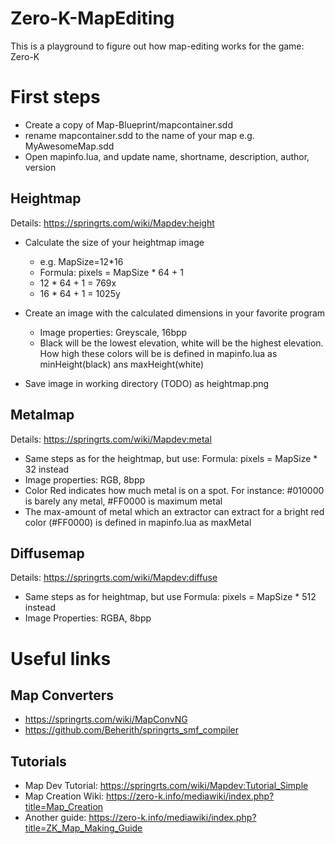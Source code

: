 # Zero-K-MapEditing
This is a playground to figure out how map-editing works for the game: Zero-K



# First steps
* Create a copy of Map-Blueprint/mapcontainer.sdd
* rename mapcontainer.sdd to the name of your map e.g. MyAwesomeMap.sdd
* Open mapinfo.lua, and update name, shortname, description, author, version

## Heightmap
Details: https://springrts.com/wiki/Mapdev:height
* Calculate the size of your heightmap image
	* e.g. MapSize=12*16
	* Formula: pixels = MapSize * 64 + 1
	* 12 * 64 + 1 = 769x
	* 16 * 64 + 1 = 1025y

* Create an image with the calculated dimensions in your favorite program
	* Image properties: Greyscale, 16bpp
	* Black will be the lowest elevation, white will be the highest elevation. How high these colors will be is defined in mapinfo.lua as minHeight(black) ans maxHeight(white)
* Save image in working directory (TODO) as heightmap.png

## Metalmap
Details: https://springrts.com/wiki/Mapdev:metal
* Same steps as for the heightmap, but use: Formula: pixels = MapSize * 32 instead
* Image properties: RGB, 8bpp
* Color Red indicates how much metal is on a spot. For instance: #010000 is barely any metal, #FF0000 is maximum metal
* The max-amount of metal which an extractor can extract for a bright red color (#FF0000) is defined in mapinfo.lua as maxMetal

## Diffusemap
Details: https://springrts.com/wiki/Mapdev:diffuse
* Same steps as for heightmap, but use Formula: pixels = MapSize * 512 instead
* Image Properties: RGBA, 8bpp

# Useful links
## Map Converters
* https://springrts.com/wiki/MapConvNG
* https://github.com/Beherith/springrts_smf_compiler

## Tutorials
* Map Dev Tutorial: https://springrts.com/wiki/Mapdev:Tutorial_Simple
* Map Creation Wiki: https://zero-k.info/mediawiki/index.php?title=Map_Creation
* Another guide: https://zero-k.info/mediawiki/index.php?title=ZK_Map_Making_Guide